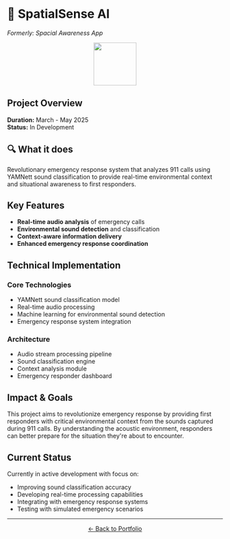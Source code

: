 # 🚀 SpatialSense AI

*Formerly: Spacial Awareness App*

<div align="center">
<img src="https://user-images.githubusercontent.com/74038190/212284087-bbe7e430-757e-4901-90bf-4cd2ce3e1852.gif" width="100">
</div>

## Project Overview

**Duration:** March - May 2025  
**Status:** In Development  

## 🔍 What it does

Revolutionary emergency response system that analyzes 911 calls using YAMNett sound classification to provide real-time environmental context and situational awareness to first responders.

## Key Features

- **Real-time audio analysis** of emergency calls
- **Environmental sound detection** and classification
- **Context-aware information delivery**
- **Enhanced emergency response coordination**

## Technical Implementation

### Core Technologies
- YAMNett sound classification model
- Real-time audio processing
- Machine learning for environmental sound detection
- Emergency response system integration

### Architecture
- Audio stream processing pipeline
- Sound classification engine
- Context analysis module
- Emergency responder dashboard

## Impact & Goals

This project aims to revolutionize emergency response by providing first responders with critical environmental context from the sounds captured during 911 calls. By understanding the acoustic environment, responders can better prepare for the situation they're about to encounter.

## Current Status

Currently in active development with focus on:
- Improving sound classification accuracy
- Developing real-time processing capabilities
- Integrating with emergency response systems
- Testing with simulated emergency scenarios

---

<div align="center">

[← Back to Portfolio](../README.md)

</div>